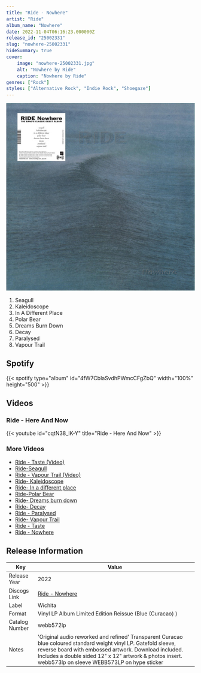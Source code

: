 ```yaml
---
title: "Ride - Nowhere"
artist: "Ride"
album_name: "Nowhere"
date: 2022-11-04T06:16:23.000000Z
release_id: "25002331"
slug: "nowhere-25002331"
hideSummary: true
cover:
    image: "nowhere-25002331.jpg"
    alt: "Nowhere by Ride"
    caption: "Nowhere by Ride"
genres: ["Rock"]
styles: ["Alternative Rock", "Indie Rock", "Shoegaze"]
---
```


![Nowhere by Ride](nowhere-25002331.jpg)

<!-- section break -->

1. Seagull
2. Kaleidoscope
3. In A Different Place
4. Polar Bear
5. Dreams Burn Down
6. Decay
7. Paralysed
8. Vapour Trail

<!-- section break -->


## Spotify
{{< spotify type="album" id="4fW7CblaSvdhPWmcCFgZbQ" width="100%" height="500" >}}



## Videos
### Ride - Here And Now
{{< youtube id="cqtN38_lK-Y" title="Ride - Here And Now" >}}<br>

### More Videos

- [Ride - Taste (Video)](https://www.youtube.com/watch?v=APqGzOD0fUk)
- [Ride-Seagull](https://www.youtube.com/watch?v=wF0FO5riglY)
- [Ride - Vapour Trail (Video)](https://www.youtube.com/watch?v=pVhNi5cU8mo)
- [Ride- Kaleidoscope](https://www.youtube.com/watch?v=JucqVvhitWE)
- [Ride- In a different place](https://www.youtube.com/watch?v=ADvP07t1mHo)
- [Ride-Polar Bear](https://www.youtube.com/watch?v=XxCO2agDG_U)
- [Ride- Dreams burn down](https://www.youtube.com/watch?v=E5zTuVhNs5c)
- [Ride- Decay](https://www.youtube.com/watch?v=J9W205fw0G8)
- [Ride - Paralysed](https://www.youtube.com/watch?v=721yIvBq7DI)
- [Ride- Vapour Trail](https://www.youtube.com/watch?v=ygGw_zo_W8A)
- [Ride - Taste](https://www.youtube.com/watch?v=BZ8_c-aFOVg)
- [Ride - Nowhere](https://www.youtube.com/watch?v=NxGAC5inulE)


## Release Information
|  Key           | Value                                                |
| ---------------| ---------------------------------------------------- |
| Release Year   | 2022                                   |
| Discogs Link   | [Ride - Nowhere](https://www.discogs.com/release/25002331-Ride-Nowhere) |
| Label          | Wichita |
| Format         | Vinyl LP Album Limited Edition Reissue (Blue (Curacao) ) |
| Catalog Number | webb572lp |
| Notes | 'Original audio reworked and refined' Transparent Curacao blue coloured standard weight vinyl LP.  Gatefold sleeve, reverse board with embossed artwork. Download included.  Includes a double sided 12" x 12" artwork & photos insert.  webb573lp on sleeve WEBB573LP on hype sticker |